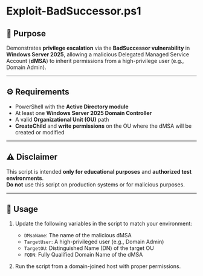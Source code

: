 # Exploit-BadSuccessor.ps1

## 🧠 Purpose

Demonstrates **privilege escalation** via the **BadSuccessor vulnerability** in **Windows Server 2025**, allowing a malicious Delegated Managed Service Account (**dMSA**) to inherit permissions from a high-privilege user (e.g., Domain Admin).

---

## ⚙️ Requirements

- PowerShell with the **Active Directory module**
- At least one **Windows Server 2025 Domain Controller**
- A valid **Organizational Unit (OU)** path
- **CreateChild** and **write permissions** on the OU where the dMSA will be created or modified

---

## ⚠️ Disclaimer

This script is intended **only for educational purposes** and **authorized test environments**.  
**Do not** use this script on production systems or for malicious purposes.

---

## 🚀 Usage

1. Update the following variables in the script to match your environment:
   - `DMsaName`: The name of the malicious dMSA
   - `TargetUser`: A high-privileged user (e.g., Domain Admin)
   - `TargetOU`: Distinguished Name (DN) of the target OU
   - `FQDN`: Fully Qualified Domain Name of the dMSA

2. Run the script from a domain-joined host with proper permissions.



